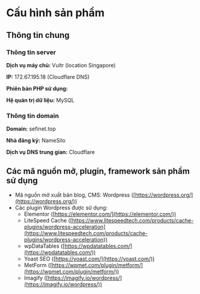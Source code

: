 # Cấu hình sản phẩm

## Thông tin chung

### Thông tin server

**Dịch vụ máy chủ:** Vultr (location Singapore)

**IP:** 172.67.195.18 (Cloudflare DNS)

**Phiên bản PHP sử dụng:**

**Hệ quản trị dữ liệu:** MySQL

### Thông tin domain

**Domain:** sefinet.top

**Nhà đăng ký:** NameSilo

**Dịch vụ DNS trung gian:** Cloudflare

## Các mã nguồn mở, plugin, framework sản phẩm sử dụng

* Mã nguồn mở xuất bản blog, CMS: Wordpress ([https://wordpress.org/](https://wordpress.org/))
* Các plugin Wordpress được sử dụng:
  * Elementor ([https://elementor.com/](https://elementor.com/))
  * LiteSpeed Cache ([https://www.litespeedtech.com/products/cache-plugins/wordpress-acceleration](https://www.litespeedtech.com/products/cache-plugins/wordpress-acceleration))
  * wpDataTables ([https://wpdatatables.com/](https://wpdatatables.com/))
  * Yoast SEO ([https://yoast.com/](https://yoast.com/))
  * MetForm ([https://wpmet.com/plugin/metform/](https://wpmet.com/plugin/metform/))
  * Imagify ([https://imagify.io/wordpress/](https://imagify.io/wordpress/))
